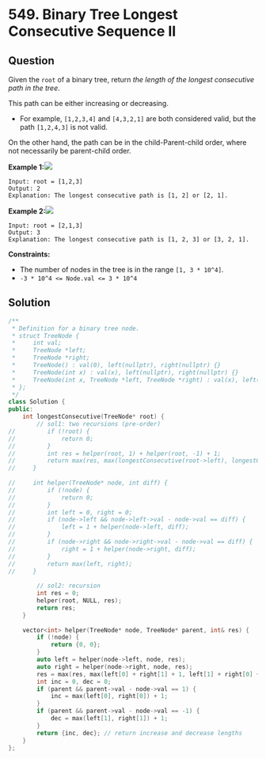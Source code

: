 # 549. Binary Tree Longest Consecutive Sequence II

## Question

Given the `root` of a binary tree, return _the length of the longest consecutive path in the tree_.

This path can be either increasing or decreasing.

* For example, `[1,2,3,4]` and `[4,3,2,1]` are both considered valid, but the path `[1,2,4,3]` is not valid.

On the other hand, the path can be in the child-Parent-child order, where not necessarily be parent-child order.

**Example 1:**![](https://assets.leetcode.com/uploads/2021/03/14/consec2-1-tree.jpg)

```text
Input: root = [1,2,3]
Output: 2
Explanation: The longest consecutive path is [1, 2] or [2, 1].
```

**Example 2:**![](https://assets.leetcode.com/uploads/2021/03/14/consec2-2-tree.jpg)

```text
Input: root = [2,1,3]
Output: 3
Explanation: The longest consecutive path is [1, 2, 3] or [3, 2, 1].
```

**Constraints:**

* The number of nodes in the tree is in the range `[1, 3 * 10^4]`.
* `-3 * 10^4 <= Node.val <= 3 * 10^4`

## Solution

```cpp
/**
 * Definition for a binary tree node.
 * struct TreeNode {
 *     int val;
 *     TreeNode *left;
 *     TreeNode *right;
 *     TreeNode() : val(0), left(nullptr), right(nullptr) {}
 *     TreeNode(int x) : val(x), left(nullptr), right(nullptr) {}
 *     TreeNode(int x, TreeNode *left, TreeNode *right) : val(x), left(left), right(right) {}
 * };
 */
class Solution {
public:
    int longestConsecutive(TreeNode* root) {
        // sol1: two recursions (pre-order)
//         if (!root) {
//             return 0;
//         }
//         int res = helper(root, 1) + helper(root, -1) + 1;
//         return max(res, max(longestConsecutive(root->left), longestConsecutive(root->right)));
//     }
    
//     int helper(TreeNode* node, int diff) {
//         if (!node) {
//             return 0;
//         }
//         int left = 0, right = 0;
//         if (node->left && node->left->val - node->val == diff) {
//             left = 1 + helper(node->left, diff);
//         }
//         if (node->right && node->right->val - node->val == diff) {
//             right = 1 + helper(node->right, diff);
//         }
//         return max(left, right);
//     }
        
        // sol2: recursion
        int res = 0;
        helper(root, NULL, res);
        return res;
    }
    
    vector<int> helper(TreeNode* node, TreeNode* parent, int& res) {
        if (!node) {
            return {0, 0};
        }
        auto left = helper(node->left, node, res);
        auto right = helper(node->right, node, res);
        res = max(res, max(left[0] + right[1] + 1, left[1] + right[0] + 1));
        int inc = 0, dec = 0;
        if (parent && parent->val - node->val == 1) {
            inc = max(left[0], right[0]) + 1;
        }
        if (parent && parent->val - node->val == -1) {
            dec = max(left[1], right[1]) + 1;
        }
        return {inc, dec}; // return increase and decrease lengths
    }
};
```

